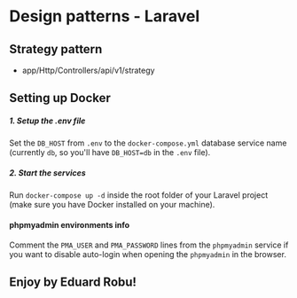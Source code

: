 # Design patterns - Laravel

## Strategy pattern
- app/Http/Controllers/api/v1/strategy

## Setting up Docker

##### 1. Setup the .env file
Set the ```DB_HOST``` from ```.env``` to the ```docker-compose.yml``` database service name (currently ```db```, so you'll have ```DB_HOST=db``` in the ```.env``` file).

##### 2. Start the services
Run ```docker-compose up -d``` inside the root folder of your Laravel project (make sure you have Docker installed on your machine).

#### phpmyadmin environments info

Comment the ```PMA_USER``` and ```PMA_PASSWORD``` lines from the ```phpmyadmin``` service if you want to disable auto-login when opening the ```phpmyadmin``` in the browser.

## Enjoy by Eduard Robu!
